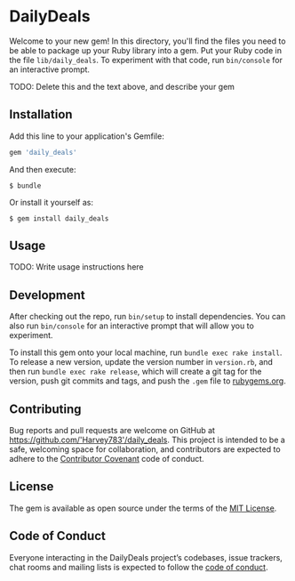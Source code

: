 # DailyDeals

Welcome to your new gem! In this directory, you'll find the files you need to be able to package up your Ruby library into a gem. Put your Ruby code in the file `lib/daily_deals`. To experiment with that code, run `bin/console` for an interactive prompt.

TODO: Delete this and the text above, and describe your gem

## Installation

Add this line to your application's Gemfile:

```ruby
gem 'daily_deals'
```

And then execute:

    $ bundle

Or install it yourself as:

    $ gem install daily_deals

## Usage

TODO: Write usage instructions here

## Development

After checking out the repo, run `bin/setup` to install dependencies. You can also run `bin/console` for an interactive prompt that will allow you to experiment.

To install this gem onto your local machine, run `bundle exec rake install`. To release a new version, update the version number in `version.rb`, and then run `bundle exec rake release`, which will create a git tag for the version, push git commits and tags, and push the `.gem` file to [rubygems.org](https://rubygems.org).

## Contributing

Bug reports and pull requests are welcome on GitHub at https://github.com/'Harvey783'/daily_deals. This project is intended to be a safe, welcoming space for collaboration, and contributors are expected to adhere to the [Contributor Covenant](http://contributor-covenant.org) code of conduct.

## License

The gem is available as open source under the terms of the [MIT License](https://opensource.org/licenses/MIT).

## Code of Conduct

Everyone interacting in the DailyDeals project’s codebases, issue trackers, chat rooms and mailing lists is expected to follow the [code of conduct](https://github.com/'Harvey783'/daily_deals/blob/master/CODE_OF_CONDUCT.md).
